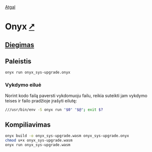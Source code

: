 [Atgal](./readme.md)

# Onyx [&#x2B67;](https://onyxlang.io/)

## [Diegimas](../install/onyx_readme.md)

## Paleistis

```bash
onyx run onyx_sys-upgrade.onyx
```

### Vykdymo eiluė

Norint kodo failą paversti vykdomuoju failu, reikia suteikti jam vykdymo teises ir failo pradžioje įrašyti eilutę:

```bash
///usr/bin/env -S onyx run "$0" "$@"; exit $?
```

## Kompiliavimas

```bash
onyx build -o onyx_sys-upgrade.wasm onyx_sys-upgrade.onyx
chmod u+x onyx_sys-upgrade.wasm
onyx run onyx_sys-upgrade.wasm
```
